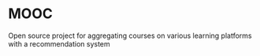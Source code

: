 # MOOC
Open source project for aggregating courses on various learning platforms with a recommendation system

